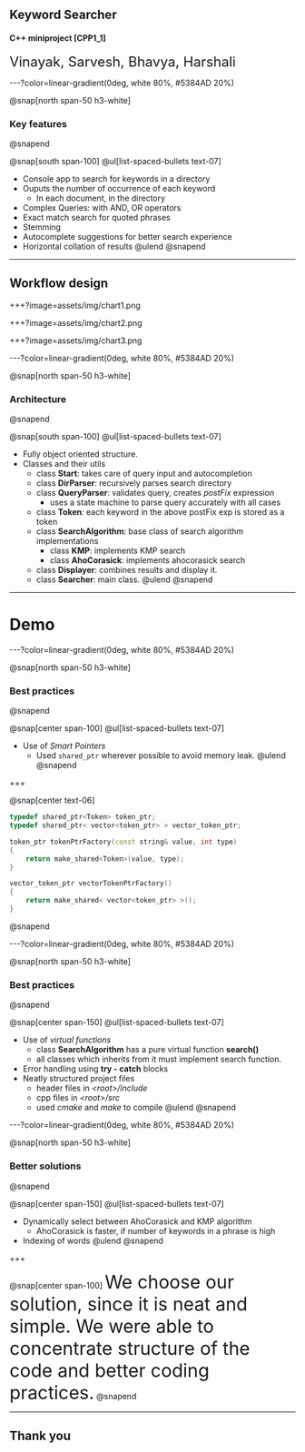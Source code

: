 ## Keyword Searcher
#### C++ miniproject [CPP1_1]

&NewLine;

<font size="+2">Vinayak, Sarvesh, Bhavya, Harshali</font>

---?color=linear-gradient(0deg, white 80%, #5384AD 20%)

@snap[north span-50 h3-white]
### Key features
@snapend

@snap[south span-100]
@ul[list-spaced-bullets text-07]
- Console app to search for keywords in a directory
- Ouputs the number of occurrence of each keyword
    - In each document, in the directory
- Complex Queries: with AND, OR operators
- Exact match search for quoted phrases
- Stemming
- Autocomplete suggestions for better search experience
- Horizontal collation of results
@ulend
@snapend

---

## Workflow design

+++?image=assets/img/chart1.png

+++?image=assets/img/chart2.png

+++?image=assets/img/chart3.png

---?color=linear-gradient(0deg, white 80%, #5384AD 20%)

@snap[north span-50 h3-white]
### Architecture
@snapend

@snap[south span-100]
@ul[list-spaced-bullets text-07]
- Fully object oriented structure.
- Classes and their utils
    - class **Start**: takes care of query input and autocompletion
    - class **DirParser**: recursively parses search directory
    - class **QueryParser**: validates query, creates *postFix* expression
        - uses a state machine to parse query accurately with all cases
    - class **Token**: each keyword in the above postFix exp is stored as a token
    - class **SearchAlgorithm**: base class of search algorithm implementations
        - class **KMP**: implements KMP search
        - class **AhoCorasick**: implements ahocorasick search
    - class **Displayer**: combines results and display it.
    - class **Searcher**: main class.
@ulend
@snapend

---

# Demo

---?color=linear-gradient(0deg, white 80%, #5384AD 20%)

@snap[north span-50 h3-white]
### Best practices
@snapend

@snap[center span-100]
@ul[list-spaced-bullets text-07]
- Use of *Smart Pointers*
    - Used `shared_ptr` wherever possible to avoid memory leak.
@ulend
@snapend

+++

@snap[center text-06]
```c++
typedef shared_ptr<Token> token_ptr;
typedef shared_ptr< vector<token_ptr> > vector_token_ptr;

token_ptr tokenPtrFactory(const string& value, int type)
{
    return make_shared<Token>(value, type);
}

vector_token_ptr vectorTokenPtrFactory()
{
    return make_shared< vector<token_ptr> >();
}
```
@snapend

---?color=linear-gradient(0deg, white 80%, #5384AD 20%)

@snap[north span-50 h3-white]
### Best practices
@snapend

@snap[center span-150]
@ul[list-spaced-bullets text-07]
- Use of *virtual functions*
    - class **SearchAlgorithm** has a pure virtual function **search()**
    - all classes which inherits from it must implement search function.
- Error handling using **try - catch** blocks
- Neatly structured project files
    - header files in *\<root\>/include*
    - cpp files in *\<root\>/src*
    - used *cmake* and *make* to compile
 @ulend
@snapend

---?color=linear-gradient(0deg, white 80%, #5384AD 20%)

@snap[north span-50 h3-white]
### Better solutions
@snapend

@snap[center span-150]
@ul[list-spaced-bullets text-07]
- Dynamically select between AhoCorasick and KMP algorithm
    - AhoCorasick is faster, if number of keywords in a phrase is high
- Indexing of words
@ulend
@snapend

+++

@snap[center span-100]
<font size="+3">We choose our solution, since it is neat and simple. We were able to concentrate structure of the code and better coding practices.</font>
@snapend

---

## Thank you